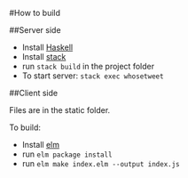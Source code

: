 #How to build

##Server side

- Install [Haskell](https://www.haskell.org)
- Install [stack](https://www.stackage.org)
- run `stack build` in the project folder
- To start server: `stack exec whosetweet`

##Client side

Files are in the static folder.

To build:

- Install [elm](http://elm-lang.org)
- run `elm package install`
- run `elm make index.elm --output index.js`